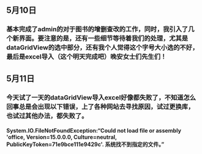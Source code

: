 ## 5月10日
### 基本完成了admin的对于图书的增删查改的工作，同时，我引入了几个新界面。要注意的是，还有一些细节等待着我们的处理，尤其是dataGridView的选中部分，还有我个人觉得这个字号大小选的不好，最后是excel导入（这个明天完成吧）晚安女士们先生们！

## 5月11日
### 今天试了一天的dataGridView导入excel好像都失败了，不知道怎么回事总是会出现以下错误，上了各种网站去寻找原因，试过更换库，也试过其他办法，都失败了。
#### System.IO.FileNotFoundException:“Could not load file or assembly 'office, Version=15.0.0.0, Culture=neutral, PublicKeyToken=71e9bce111e9429c'. 系统找不到指定的文件。”